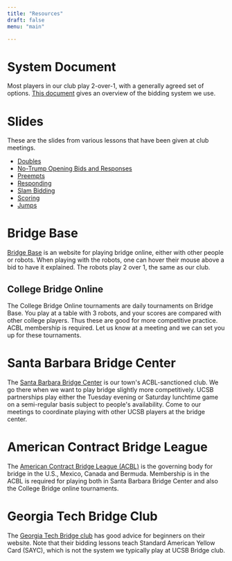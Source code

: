 ```yaml
---
title: "Resources"
draft: false
menu: "main"

---
```


# System Document
Most players in our club play 2-over-1, with a generally agreed set of options.
[This document](https://docs.google.com/document/d/1ZC-sQNehDMlYCEZfgZ-7bMSCKyXm0rIndOBqI4KbhZs/edit?usp=sharing)
gives an overview of the bidding system we use.

# Slides
These are the slides from various lessons that have been given at club meetings.

 - [Doubles](/slides/Doubles.pdf)
 - [No-Trump Opening Bids and Responses](/slides/No-Trump%20Opening%20Bids%20and%20Responses.pdf)
 - [Preempts](/slides/Preempts.pdf)
 - [Responding](/slides/Responding.pdf)
 - [Slam Bidding](/slides/Slam%20Bidding.pdf)
 - [Scoring](/slides/Scoring.pdf)
 - [Jumps](/slides/Jumps.pdf)


# Bridge Base
[Bridge Base](https://www.bridgebase.com/) is an website for playing bridge online, either with other people or robots. When playing with the robots, one can hover their mouse above a bid to have it explained. The robots play 2 over 1, the same as our club.


## College Bridge Online
The College Bridge Online tournaments are daily tournaments on Bridge Base. You play at a table with 3 robots, and your scores are compared with other college players. Thus these are good for more competitive practice. ACBL membership is required. Let us know at a meeting and we can set you up for these tournaments.

# Santa Barbara Bridge Center
The [Santa Barbara Bridge Center](https://www.bridgewebs.com/sbbc542/) is our town's ACBL-sanctioned club. We go there when we want to play bridge slightly more competitively. UCSB partnerships play either the Tuesday evening or Saturday lunchtime game on a semi-regular basis subject to people's availability. Come to our meetings to coordinate playing with other UCSB players at the bridge center. 

# American Contract Bridge League
The [American Contract Bridge League (ACBL)](https://www.acbl.org) is the governing body for bridge in the U.S., Mexico, Canada and Bermuda. Membership is in the ACBL is required for playing both in Santa Barbara Bridge Center and also the College Bridge online tournaments.

# Georgia Tech Bridge Club
The [Georgia Tech Bridge club](https://bridgeclub.gtorg.gatech.edu/) has good advice for beginners on their website. Note that their bidding lessons teach Standard American Yellow Card (SAYC), which is not the system we typically play at UCSB Bridge club.
